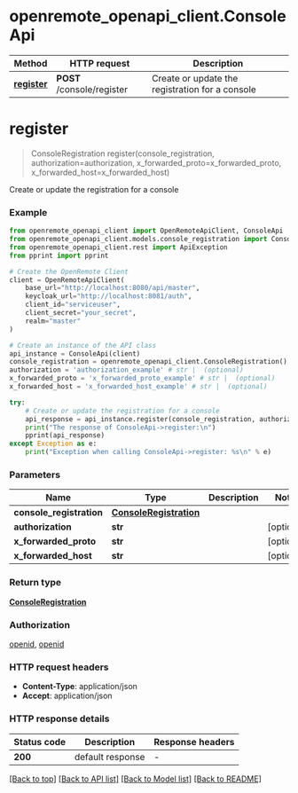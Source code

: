 # openremote_openapi_client.ConsoleApi

Method | HTTP request | Description
------------- | ------------- | -------------
[**register**](ConsoleApi.md#register) | **POST** /console/register | Create or update the registration for a console


# **register**
> ConsoleRegistration register(console_registration, authorization=authorization, x_forwarded_proto=x_forwarded_proto, x_forwarded_host=x_forwarded_host)

Create or update the registration for a console

### Example


```python
from openremote_openapi_client import OpenRemoteApiClient, ConsoleApi
from openremote_openapi_client.models.console_registration import ConsoleRegistration
from openremote_openapi_client.rest import ApiException
from pprint import pprint

# Create the OpenRemote Client
client = OpenRemoteApiClient(
    base_url="http://localhost:8080/api/master",
    keycloak_url="http://localhost:8081/auth",
    client_id="serviceuser",
    client_secret="your_secret",
    realm="master"
)

# Create an instance of the API class
api_instance = ConsoleApi(client)
console_registration = openremote_openapi_client.ConsoleRegistration() # ConsoleRegistration | 
authorization = 'authorization_example' # str |  (optional)
x_forwarded_proto = 'x_forwarded_proto_example' # str |  (optional)
x_forwarded_host = 'x_forwarded_host_example' # str |  (optional)

try:
    # Create or update the registration for a console
    api_response = api_instance.register(console_registration, authorization=authorization, x_forwarded_proto=x_forwarded_proto, x_forwarded_host=x_forwarded_host)
    print("The response of ConsoleApi->register:\n")
    pprint(api_response)
except Exception as e:
    print("Exception when calling ConsoleApi->register: %s\n" % e)
```



### Parameters


Name | Type | Description  | Notes
------------- | ------------- | ------------- | -------------
 **console_registration** | [**ConsoleRegistration**](ConsoleRegistration.md)|  | 
 **authorization** | **str**|  | [optional] 
 **x_forwarded_proto** | **str**|  | [optional] 
 **x_forwarded_host** | **str**|  | [optional] 

### Return type

[**ConsoleRegistration**](ConsoleRegistration.md)

### Authorization

[openid](../README.md#openid), [openid](../README.md#openid)

### HTTP request headers

 - **Content-Type**: application/json
 - **Accept**: application/json

### HTTP response details

| Status code | Description | Response headers |
|-------------|-------------|------------------|
**200** | default response |  -  |

[[Back to top]](#) [[Back to API list]](../README.md#documentation-for-api-endpoints) [[Back to Model list]](../README.md#documentation-for-models) [[Back to README]](../README.md)

